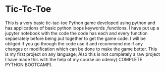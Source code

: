 # Tic-Tc-Toe
This is a very basic tic-tac-toe Python game developed using python and has applications of basic python loops keywords ,functions.
I have put up a jupyter notebook with the code
the code has each and every function sepaerately before being put together to get the game code.
I will be obliged if you go through the code use it and recommend me if any changes or modification which can be done to make the game better.
This is my first project on any language;
Also this is not completely a raw project I have made this with the help of my course on udemy( COMPLETE PYTHON BOOTCAMP).

